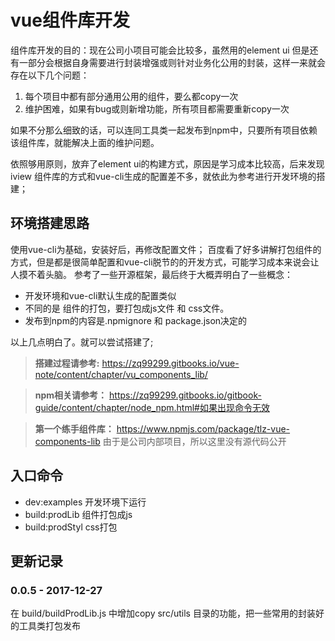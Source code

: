 # vue组件库开发

组件库开发的目的：现在公司小项目可能会比较多，虽然用的element ui 但是还有一部分会根据自身需要进行封装增强或则针对业务化公用的封装，这样一来就会存在以下几个问题：

1. 每个项目中都有部分通用公用的组件，要么都copy一次
2. 维护困难，如果有bug或则新增功能，所有项目都需要重新copy一次

如果不分那么细致的话，可以连同工具类一起发布到npm中，只要所有项目依赖该组件库，就能解决上面的维护问题。

依照够用原则，放弃了element ui的构建方式，原因是学习成本比较高，后来发现 iview 组件库的方式和vue-cli生成的配置差不多，就依此为参考进行开发环境的搭建；

## 环境搭建思路
使用vue-cli为基础，安装好后，再修改配置文件；
百度看了好多讲解打包组件的方式，但是都是很简单配置和vue-cli脱节的的开发方式，可能学习成本来说会让人摸不着头脑。 参考了一些开源框架，最后终于大概弄明白了一些概念：

- 开发环境和vue-cli默认生成的配置类似
- 不同的是 组件的打包，要打包成js文件 和 css文件。
- 发布到npm的内容是.npmignore 和 package.json决定的

以上几点明白了。就可以尝试搭建了;

> **搭建过程请参考:**
https://zq99299.gitbooks.io/vue-note/content/chapter/vu_components_lib/

> **npm相关请参考：**
https://zq99299.gitbooks.io/gitbook-guide/content/chapter/node_npm.html#如果出现命令无效

> **第一个练手组件库：**
https://www.npmjs.com/package/tlz-vue-components-lib
由于是公司内部项目，所以这里没有源代码公开

## 入口命令

* dev:examples 开发环境下运行
* build:prodLib 组件打包成js
* build:prodStyl css打包

## 更新记录

### 0.0.5 - 2017-12-27
在 build/buildProdLib.js 中增加copy src/utils 目录的功能，把一些常用的封装好的工具类打包发布
